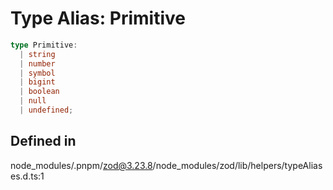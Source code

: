 # Type Alias: Primitive

```ts
type Primitive: 
  | string
  | number
  | symbol
  | bigint
  | boolean
  | null
  | undefined;
```

## Defined in

node\_modules/.pnpm/zod@3.23.8/node\_modules/zod/lib/helpers/typeAliases.d.ts:1
